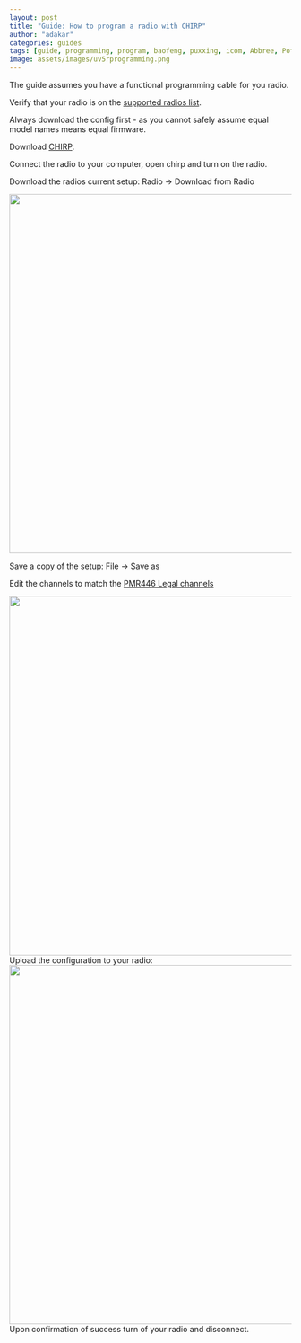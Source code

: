 ```yaml
---
layout: post
title: "Guide: How to program a radio with CHIRP"
author: "adakar"
categories: guides
tags: [guide, programming, program, baofeng, puxxing, icom, Abbree, Pofung, puxing, Baojie, chipr, uv5r, uv-5r, uv82, uv-82, BTech, ]
image: assets/images/uv5rprogramming.png
---
```


The guide assumes you have a functional programming cable for you radio. 

Verify that your radio is on the [supported radios list](https://chirp.danplanet.com/projects/chirp/wiki/Home#Supported-Radio-Models).

Always download the config first - as you cannot safely assume equal model names means equal firmware.

Download [CHIRP](https://chirp.danplanet.com/projects/chirp/wiki/Download).

Connect the radio to your computer, open chirp and turn on the radio.

Download the radios current setup: Radio -> Download from Radio

<div class="image-thumbnail">
	<a href="https://user-images.githubusercontent.com/25975089/153761257-d1645312-a2b0-423e-8a82-fefe1a931631.png">
		<img src="https://user-images.githubusercontent.com/25975089/153761257-d1645312-a2b0-423e-8a82-fefe1a931631.png" width="640"/>
	</a>
</div>

Save a copy of the setup: File -> Save as

Edit the channels to match the [PMR446 Legal channels](../446-channels)

<div class="image-thumbnail">
	<a href="https://user-images.githubusercontent.com/25975089/153761194-5c481bb7-6d04-4c29-9cc0-908e5dee6ac4.png">
		<img src="https://user-images.githubusercontent.com/25975089/153761194-5c481bb7-6d04-4c29-9cc0-908e5dee6ac4.png" width="640"/>
	</a>
</div>
Upload the configuration to your radio:


<div class="image-thumbnail">
	<a href="https://user-images.githubusercontent.com/25975089/153761246-be65d35f-359b-4e4a-b2b7-ab08580f8941.png">
		<img src="https://user-images.githubusercontent.com/25975089/153761246-be65d35f-359b-4e4a-b2b7-ab08580f8941.png" width="640"/>
	</a>
</div>
Upon confirmation of success turn of your radio and disconnect.


